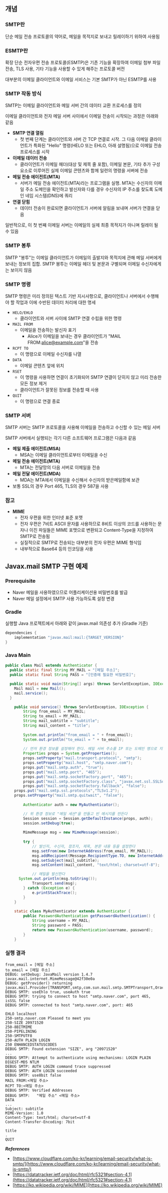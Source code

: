 ## 개념
### SMTP란
단순 메일 전송 프로토콜의 약어로, 메일을 목적지로 보내고 릴레이하기 위하여 사용됨

### **ESMTP란**
확장 단순 전자우편 전송 프로토콜(ESMTP)은 기존 기능을 확장하여 이메일 첨부 파일 전송, TLS 사용, 기타 기능을 사용할 수 있게 해주는 프로토콜 버전

대부분의 이메일 클라이언트와 이메일 서비스는 기본 SMTP가 아닌 ESMTP를 사용

### **SMTP 작동 방식**
SMTP는 이메일 클라이언트와 메일 서버 간의 데이터 교환 프로세스를 정의

이메일 클라이언트와 전자 메일 서버 사이에서 이메일 전송이 시작되는 과정은 아래와 같음
- **SMTP 연결 열림**
    - 첫 번째 단계는 클라이언트와 서버 간 TCP 연결로 시작. 그 다음 이메일 클라이언트가 특화된 "Hello" 명령(HELO 또는 EHLO, 아래 설명됨)으로 이메일 전송 프로세스를 시작
- **이메일 데이터 전송**
    - 클라이언트가 이메일 헤더(대상 및 제목 줄 포함), 이메일 본문, 기타 추가 구성 요소로 이루어진 실제 이메일 콘텐츠와 함께 일련의 명령을 서버에 전송
- **메일 전송 에이전트(MTA)**
    - 서버가 메일 전송 에이전트(MTA)라는 프로그램을 실행. MTA는 수신자의 이메일 주소 도메인을 확인하고 발신자와 다를 경우 수신자의 IP 주소를 찾도록 도메인 네임 시스템(DNS)에 쿼리
- **연결 닫힘**
    - 데이터 전송이 완료되면 클라이언트가 서버에 알림을 보내며 서버가 연결을 닫음

일반적으로, 이 첫 번째 이메일 서버는 이메일의 실제 최종 목적지가 아니며 릴레이 될 수 있음

### **SMTP 봉투**
SMTP "봉투"는 이메일 클라이언트가 이메일의 출발지와 목적지에 관해 메일 서버에게 보내는 정보의 집합. SMTP 봉투는 이메일 헤더 및 본문과 구별되며 이메일 수신자에게는 보이지 않음

### **SMTP 명령**
SMTP 명령은 미리 정의된 텍스트 기반 지시사항으로, 클라이언트나 서버에서 수행해야 할 작업과 이에 수반된 데이터 처리에 대한 명세
- `HELO/EHLO`
    - 클라이언트와 서버 사이에 SMTP 연결 수립을 위한 명령
- `MAIL FROM`
    - 이메일을 전송하는 발신자 표기
        - Alice가 이메일을 보내는 경우 클라이언트가 "MAIL FROM:[alice@example.com](mailto:alice@example.com)"을 전송
- `RCPT TO`
    - 이 명령으로 이메일 수신자를 나열
- `DATA`
    - 이메일 콘텐츠 앞에 위치
- `RSET`
    - 이 명령을 사용하면 연결이 초기화되어 SMTP 연결이 닫히지 않고 미리 전송한 모든 정보 제거
    - 클라이언트가 잘못된 정보를 전송할 때 사용
- `QUIT`
    - 이 명령으로 연결 종료

### **SMTP 서버**
SMTP 서버는 SMTP 프로토콜을 사용해 이메일을 전송하고 수신할 수 있는 메일 서버

SMTP 서버에서 실행되는 각기 다른 소프트웨어 프로그램은 다음과 같음
- **메일 제출 에이전트(MSA)**
    - MSA는 이메일 클라이언트로부터 이메일을 수신
- **메일 전송 에이전트(MTA)**
    - MTA는 전달망의 다음 서버로 이메일을 전송
- **메일 전달 에이전트(MDA)**
    - MDA는 MTA에서 이메일을 수신해서 수신자의 받은메일함에 보관
- 보통 SSL의 경우 Port 465, TLS의 경우 587을 사용

### 참고
- **MIME**
    - 전자 우편을 위한 인터넷 표준 포맷
    - 전자 우편은 7비트 ASCII 문자를 사용하므로 8비트 이상의 코드를 사용하는 문자나 이진 파일들은 MIME 포맷으로 변환되고 Content-Type을 지정하여 SMTP로 전송됨
    - 실질적으로 SMTP로 전송되는 대부분의 전자 우편은 MIME 형식임
    - 내부적으로 Base64 등의 인코딩을 사용


## Javax.mail SMTP 구현 예제
### Prerequisite
- Naver 메일을 사용하였으므로 어플리케이션용 비밀번호를 발급
- Naver 메일 설정에서 SMTP 사용 가능하도록 설정 변경

### Gradle
실행할 Java 프로젝트에서 아래와 같이 javax.mail 의존성 추가 (Gradle 기준)
```groovy
dependencies {
    implementation "javax.mail:mail:{TARGET_VERSION}"
}
```

### Java Main
```java
public class Mail extends Authenticator {
  public static final String MY_MAIL = "[메일 주소]";
  public static final String PASS = "[인증에 필요한 비밀번호]";

  public static void main(String[] args) throws ServletException, IOException {
    Mail mail = new Mail();
    mail.service();
  }

	public void service() throws ServletException, IOException {
		String from_email = MY_MAIL;
		String to_email = MY_MAIL; 
		String mail_subtitle = "subtitle";
		String mail_content = "title";
		
		System.out.println("from_email = " + from_email);
		System.out.println("to_email = " + to_email);
		
		// 먼저 환경 정보를 설정해야 한다. 메일 서버 주소를 IP 또는 도메인 명으로 지정한다.
		Properties props = System.getProperties();
		props.setProperty("mail.transport.protocol", "smtp");
		props.setProperty("mail.host", "smtp.naver.com");
		props.put("mail.smtp.auth", "true");
		props.put("mail.smtp.port", "465");
		props.put("mail.smtp.socketFactory.port", "465");
		props.put("mail.smtp.socketFactory.class", "javax.net.ssl.SSLSocketFactory");
		props.put("mail.smtp.socketFactory.fallback", "false");
    props.put("mail.smtp.ssl.protocols","TLSv1.2");
    props.setProperty("mail.smtp.quitwait", "false");
		
		Authenticator auth = new MyAuthenticator();

		// 위 환경 정보로 "메일 세션"을 만들고 빈 메시지를 만든다
		Session session = Session.getDefaultInstance(props, auth);
		session.setDebug(true);
		
		MimeMessage msg = new MimeMessage(session);
		
		try {
			// 발신자, 수신자, 참조자, 제목, 본문 내용 등을 설정한다
			msg.setFrom(new InternetAddress(from_email, MY_MAIL));
			msg.addRecipient(Message.RecipientType.TO, new InternetAddress(to_email, MY_MAIL));
			msg.setSubject(mail_subtitle);
			msg.setContent(mail_content, "text/html; charset=utf-8");

			// 메일을 발신한다
      System.out.println(msg.toString());
			Transport.send(msg);
		} catch (Exception e) {
			e.printStackTrace();
		}
	}
	
	static class MyAuthenticator extends Authenticator {
		public PasswordAuthentication getPasswordAuthentication() {
			String username = MY_MAIL;
			String password = PASS;
			return new PasswordAuthentication(username, password);
		}
	}
```

### 실행 결과
```
from_email = [메일 주소]
to_email = [메일 주소]
DEBUG: setDebug: JavaMail version 1.4.7
javax.mail.internet.MimeMessage@42f30e0a
DEBUG: getProvider() returning javax.mail.Provider[TRANSPORT,smtp,com.sun.mail.smtp.SMTPTransport,Oracle]
DEBUG SMTP: useEhlo true, useAuth true
DEBUG SMTP: trying to connect to host "smtp.naver.com", port 465, isSSL false
DEBUG SMTP: connected to host "smtp.naver.com", port: 465

EHLO localhost
250-smtp.naver.com Pleased to meet you
250-SIZE 20971520
250-8BITMIME
250-PIPELINING
250-SMTPUTF8
250-AUTH PLAIN LOGIN
250 ENHANCEDSTATUSCODES
DEBUG SMTP: Found extension "SIZE", arg "20971520"
...
DEBUG SMTP: Attempt to authenticate using mechanisms: LOGIN PLAIN DIGEST-MD5 NTLM 
DEBUG SMTP: AUTH LOGIN command trace suppressed
DEBUG SMTP: AUTH LOGIN succeeded
DEBUG SMTP: use8bit false
MAIL FROM:<메일 주소>
RCPT TO:<메일 주소>
DEBUG SMTP: Verified Addresses
DEBUG SMTP:   "메일 주소" <메일 주소>
DATA
...
Subject: subtitle
MIME-Version: 1.0
Content-Type: text/html; charset=utf-8
Content-Transfer-Encoding: 7bit

title
.
QUIT
```


***References***
- [https://www.cloudflare.com/ko-kr/learning/email-security/what-is-smtp/](https://www.cloudflare.com/ko-kr/learning/email-security/what-is-smtp/)
- [https://datatracker.ietf.org/doc/html/rfc5321#section-4.1](https://datatracker.ietf.org/doc/html/rfc5321#section-4.1)
- [https://ko.wikipedia.org/wiki/MIME](https://ko.wikipedia.org/wiki/MIME)